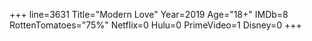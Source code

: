 +++
line=3631
Title="Modern Love"
Year=2019
Age="18+"
IMDb=8
RottenTomatoes="75%"
Netflix=0
Hulu=0
PrimeVideo=1
Disney=0
+++

